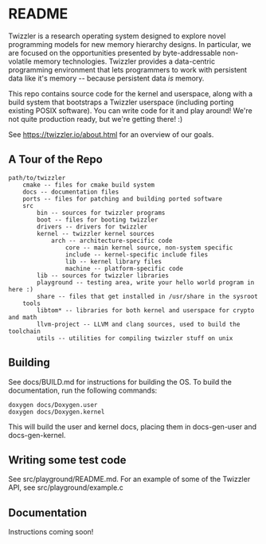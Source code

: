 # README #

Twizzler is a research operating system designed to explore novel programming models for new memory
hierarchy designs. In particular, we are focused on the opportunities presented by byte-addressable
non-volatile memory technologies. Twizzler provides a data-centric programming environment that
lets programmers to work with persistent data like it's memory -- because persistent data _is_ memory.

This repo contains source code for the kernel and userspace, along with a build system that
bootstraps a Twizzler userspace (including porting existing POSIX software). You can write code for
it and play around! We're not quite production ready, but we're getting there! :)

See https://twizzler.io/about.html for an overview of our goals.

A Tour of the Repo
------------------
```
path/to/twizzler
    cmake -- files for cmake build system
    docs -- documentation files
    ports -- files for patching and building ported software
    src
        bin -- sources for twizzler programs
        boot -- files for booting twizzler
        drivers -- drivers for twizzler
        kernel -- twizzler kernel sources
            arch -- architecture-specific code
                core -- main kernel source, non-system specific
                include -- kernel-specific include files
                lib -- kernel library files
                machine -- platform-specific code
        lib -- sources for twizzler libraries
        playground -- testing area, write your hello world program in here :)
        share -- files that get installed in /usr/share in the sysroot
    tools
        libtom* -- libraries for both kernel and userspace for crypto and math
        llvm-project -- LLVM and clang sources, used to build the toolchain
        utils -- utilities for compiling twizzler stuff on unix
```
Building
--------

See docs/BUILD.md for instructions for building the OS. To build the documentation, run the
following commands:

    doxygen docs/Doxygen.user
	doxygen docs/Doxygen.kernel

This will build the user and kernel docs, placing them in docs-gen-user and docs-gen-kernel.

Writing some test code
----------------------

See src/playground/README.md. For an example of some of the Twizzler API, see src/playground/example.c

Documentation
-------------

Instructions coming soon!

